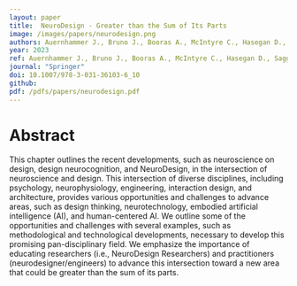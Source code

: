 ```yaml
---
layout: paper
title: 	NeuroDesign - Greater than the Sum of Its Parts 
image: /images/papers/neurodesign.png
authors: Auernhammer J., Bruno J., Booras A., McIntyre C., Hasegan D., Saggar M.
year: 2023
ref: Auernhammer J., Bruno J., Booras A., McIntyre C., Hasegan D., Saggar M. (2023) Springer
journal: "Springer"
doi: 10.1007/978-3-031-36103-6_10
github:
pdf: /pdfs/papers/neurodesign.pdf
---
```


# Abstract
This chapter outlines the recent developments, such as neuroscience on design, design neurocognition, and NeuroDesign, in the intersection of neuroscience and design. This intersection of diverse disciplines, including psychology, neurophysiology, engineering, interaction design, and architecture, provides various opportunities and challenges to advance areas, such as design thinking, neurotechnology, embodied artificial intelligence (AI), and human-centered AI. We outline some of the opportunities and challenges with several examples, such as methodological and technological developments, necessary to develop this promising pan-disciplinary field. We emphasize the importance of educating researchers (i.e., NeuroDesign Researchers) and practitioners (neurodesigner/engineers) to advance this intersection toward a new area that could be greater than the sum of its parts.